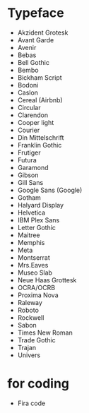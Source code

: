

# Typeface

* Akzident Grotesk
* Avant Garde
* Avenir
* Bebas
* Bell Gothic
* Bembo
* Bickham Script
* Bodoni
* Caslon
* Cereal (Airbnb)
* Circular
* Clarendon
* Cooper light
* Courier
* Din Mittelschrift
* Franklin Gothic
* Frutiger
* Futura
* Garamond
* Gibson
* Gill Sans
* Google Sans (Google)
* Gotham
* Halyard Display
* Helvetica
* IBM Plex Sans
* Letter Gothic
* Maitree
* Memphis
* Meta
* Montserrat
* Mrs.Eaves
* Museo Slab
* Neue Haas Grottesk
* OCRA/OCRB
* Proxima Nova
* Raleway
* Roboto
* Rockwell
* Sabon
* Times New Roman
* Trade Gothic
* Trajan
* Univers

# for coding

* Fira code


